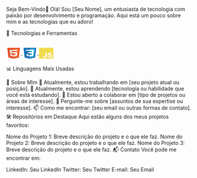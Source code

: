 Seja Bem-Vindo👋
Olá! Sou [Seu Nome], um entusiasta de tecnologia com paixão por desenvolvimento e programação. Aqui está um pouco sobre mim e as tecnologias que eu adoro!

🚀 Tecnologias e Ferramentas
<div style="display: inline_block"><br> <a href="https://github.com/JuliooAkamine/HTML"> <img align="center" alt="Julio-HTML" height="30" width="40" src="https://raw.githubusercontent.com/devicons/devicon/master/icons/html5/html5-original.svg"> </a> <a href="https://github.com/JuliooAkamine/HTML"> <img align="center" alt="Julio-CSS" height="30" width="40" src="https://raw.githubusercontent.com/devicons/devicon/master/icons/css3/css3-original.svg"> </a> <a href="https://github.com/JuliooAkamine/JavaScript"> <img align="center" alt="Julio-Js" height="30" width="40" src="https://raw.githubusercontent.com/devicons/devicon/master/icons/javascript/javascript-plain.svg"> </a> </div> <br>
📊 Linguagens Mais Usadas


🌟 Sobre Mim
🔭 Atualmente, estou trabalhando em [seu projeto atual ou posição].
🌱 Atualmente, estou aprendendo [tecnologia ou habilidade que você está estudando].
👯 Estou aberto a colaborar em [tipo de projetos ou áreas de interesse].
💬 Pergunte-me sobre [assuntos de sua expertise ou interesse].
📫 Como me encontrar: [seu email ou outras formas de contato].
🛠️ Repositórios em Destaque
Aqui estão alguns dos meus projetos favoritos:

Nome do Projeto 1: Breve descrição do projeto e o que ele faz.
Nome do Projeto 2: Breve descrição do projeto e o que ele faz.
Nome do Projeto 3: Breve descrição do projeto e o que ele faz.
📬 Contato
Você pode me encontrar em:

LinkedIn: Seu LinkedIn
Twitter: Seu Twitter
E-mail: Seu Email
